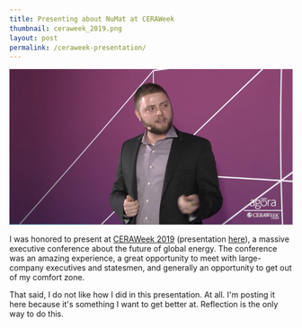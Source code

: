 ```yaml
---
title: Presenting about NuMat at CERAWeek
thumbnail: ceraweek_2019.png
layout: post
permalink: /ceraweek-presentation/
---
```


![](/assets/2019-03-15-ceraweek-presentation/ceraweek_2019.png)

I was honored to present at [CERAWeek 2019](https://ceraweek.com/about/ceraweek-2019.html) (presentation [here](https://ondemand.ceraweek.com/detail/video/6020822535001/next-generation-separation-purification-and-catalyst-technologies)), a massive executive conference about the future of global energy. The conference was an amazing experience, a great opportunity to meet with large-company executives and statesmen, and generally an opportunity to get out of my comfort zone.

That said, I do not like how I did in this presentation. At all. I'm posting it here because it's something I want to get better at. Reflection is the only way to do this.
